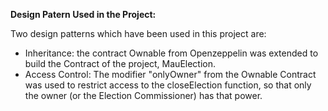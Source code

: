**Design Patern Used in the Project:**

Two design patterns which have been used in this project are:
- Inheritance: the contract Ownable from Openzeppelin was extended to build the Contract of the project, MauElection. 
- Access Control: The modifier "onlyOwner" from the Ownable Contract was used to restrict access to the closeElection function, so that only the owner (or the Election Commissioner) has that power.



